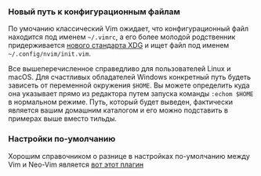 ### Новый путь к конфигурационным файлам

По умочанию классический Vim ожидает, что конфигурационный файл находится под
именем `~/.vimrc`, а его более молодой родственник придерживается [нового
стандарта
XDG](https://standards.freedesktop.org/basedir-spec/basedir-spec-latest.html) и
ищет файл под именем `~/.config/nvim/init.vim`. 

Все вышеперечисленное справедливо для пользователей Linux и macOS. Для
счастливых обладателей Windows конкретный путь будеть зависеть от переменной
окружения `$HOME`. Вы можете определить куда она указывает прямо из редактора
путем запуска команды `:echom $HOME` в нормальном режиме. Путь, который будет
выведен, фактически является вашим домашним каталогом и его можно подставить в
примерах выше вместо тильды.

### Настройки по-умолчанию

Хорошим справочником о разнице в настройках по-умолчанию между Vim и Neo-Vim
является [вот этот
плагин](https://github.com/noahfrederick/vim-neovim-defaults/blob/master/plugin/neovim_defaults.vim)
